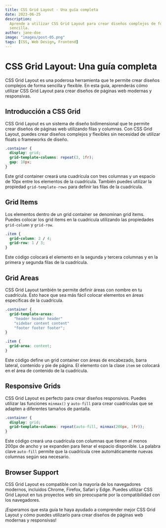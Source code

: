 ```yaml
---
title: CSS Grid Layout - Una guía completa
date: 2023-06-25
description:
  Aprende a utilizar CSS Grid Layout para crear diseños complejos de forma
  sencilla.
author: jane-doe
image: "images/post-05.png"
tags: [CSS, Web Design, Frontend]
---
```


# CSS Grid Layout: Una guía completa

CSS Grid Layout es una poderosa herramienta que te permite crear diseños
complejos de forma sencilla y flexible. En esta guía, aprenderás cómo utilizar
CSS Grid Layout para crear diseños de páginas web modernas y responsivas.

## Introducción a CSS Grid

CSS Grid Layout es un sistema de diseño bidimensional que te permite crear
diseños de páginas web utilizando filas y columnas. Con CSS Grid Layout, puedes
crear diseños complejos y flexibles sin necesidad de utilizar floats o
frameworks de diseño.

```css
.container {
  display: grid;
  grid-template-columns: repeat(3, 1fr);
  gap: 10px;
}
```

Este grid container creará una cuadrícula con tres columnas y un espacio de 10px
entre los elementos de la cuadrícula. También puedes utilizar la propiedad
`grid-template-rows` para definir las filas de la cuadrícula.

## Grid Items

Los elementos dentro de un grid container se denominan grid items. Puedes
colocar los grid items en la cuadrícula utilizando las propiedades `grid-column`
y `grid-row`.

```css
.item {
  grid-column: 2 / 4;
  grid-row: 1 / 3;
}
```

Este código colocará el elemento en la segunda y tercera columnas y en la
primera y segunda filas de la cuadrícula.

## Grid Areas

CSS Grid Layout también te permite definir áreas con nombre en tu cuadrícula.
Esto hace que sea más fácil colocar elementos en áreas específicas de la
cuadrícula.

```css
.container {
  grid-template-areas:
    "header header header"
    "sidebar content content"
    "footer footer footer";
}

.item {
  grid-area: content;
}
```

Este código define un grid container con áreas de encabezado, barra lateral,
contenido y pie de página. El elemento con la clase `item` se colocará en el
área de contenido de la cuadrícula.

## Responsive Grids

CSS Grid Layout es perfecto para crear diseños responsivos. Puedes utilizar las
funciones `minmax()` y `auto-fill` para crear cuadrículas que se adapten a
diferentes tamaños de pantalla.

```css
.container {
  display: grid;
  grid-template-columns: repeat(auto-fill, minmax(200px, 1fr));
}
```

Este código creará una cuadrícula con columnas que tienen al menos 200px de
ancho y se expanden para llenar el espacio disponible. La palabra clave
`auto-fill` permite que la cuadrícula cree automáticamente nuevas columnas según
sea necesario.

## Browser Support

CSS Grid Layout es compatible con la mayoría de los navegadores modernos,
incluidos Chrome, Firefox, Safari y Edge. Puedes utilizar CSS Grid Layout en tus
proyectos web sin preocuparte por la compatibilidad con los navegadores.

¡Esperamos que esta guía te haya ayudado a comprender mejor CSS Grid Layout y
cómo puedes utilizarlo para crear diseños de páginas web modernas y responsivas!

